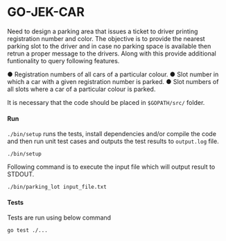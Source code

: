 # GO-JEK-CAR

Need to design a parking area that issues a ticket to driver printing registration number and color. The objective is to provide the nearest parking slot to the driver and in case no parking space is available then retrun a proper message to the drivers. Along with this provide additional funtionality to query following features.

● Registration numbers of all cars of a particular colour.
● Slot number in which a car with a given registration number is parked.
● Slot numbers of all slots where a car of a particular colour is parked.


It is necessary that the code should be placed in `$GOPATH/src/` folder.

#### Run

`./bin/setup` runs the tests, install dependencies and/or compile the code and then run unit test cases and outputs the test results to `output.log` file.


```
./bin/setup
```

Following command is to execute the input file which will output result to STDOUT.

```
./bin/parking_lot input_file.txt
```

#### Tests

Tests are run using below command

```
go test ./...
```